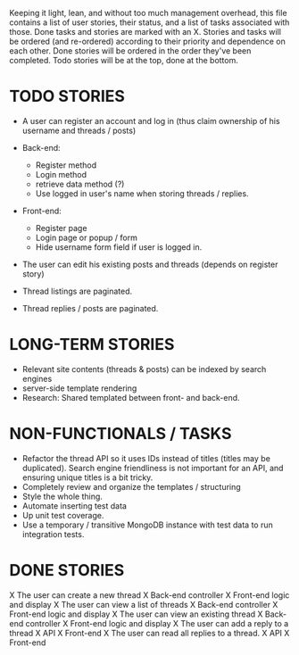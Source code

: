 Keeping it light, lean, and without too much management overhead, this file
contains a list of user stories, their status, and a list of tasks associated
with those. Done tasks and stories are marked with an X. Stories and tasks
will be ordered (and re-ordered) according to their priority and dependence
on each other. Done stories will be ordered in the order they've been completed.
Todo stories will be at the top, done at the bottom.

TODO STORIES
====

 * A user can register an account and log in (thus claim ownership of his username and threads / posts)
  * Back-end:
    * Register method
    * Login method
    * retrieve data method (?)
    * Use logged in user's name when storing threads / replies.
  * Front-end:
    * Register page
    * Login page or popup / form
    * Hide username form field if user is logged in.

 * The user can edit his existing posts and threads (depends on register story)
 * Thread listings are paginated.
 * Thread replies / posts are paginated.


LONG-TERM STORIES
================

 * Relevant site contents (threads & posts) can be indexed by search engines
  * server-side template rendering
  * Research: Shared templated between front- and back-end.

NON-FUNCTIONALS / TASKS
===============

 * Refactor the thread API so it uses IDs instead of titles (titles may be duplicated). Search engine friendliness is not
    important for an API, and ensuring unique titles is a bit tricky.
 * Completely review and organize the templates / structuring
 * Style the whole thing.
 * Automate inserting test data
 * Up unit test coverage.
 * Use a temporary / transitive MongoDB instance with test data to run integration tests.

DONE STORIES
====

 X The user can create a new thread
  X Back-end controller
  X Front-end logic and display
 X The user can view a list of threads
  X Back-end controller
  X Front-end logic and display
 X The user can view an existing thread
  X Back-end controller
  X Front-end logic and display
 X The user can add a reply to a thread
  X API
  X Front-end
 X The user can read all replies to a thread.
  X API
  X Front-end